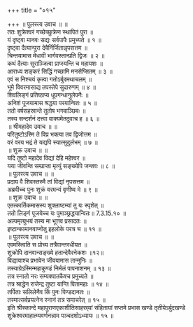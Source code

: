 +++
title = "०१५"

+++
॥ पुलस्त्य उवाच ॥ ॥  
ततः शुक्रेश्वरं गच्छेच्छुक्रेण स्थापितं पुरा ॥  
यं दृष्ट्वा मानवः सद्यः सर्वपापैः प्रमुच्यते ॥ १ ॥  
दृष्ट्वा दैत्यान्पुरा देवैर्निर्जितान्नृपसत्तम ॥  
चिन्तयामास मेधावी भार्गवस्तान्प्रति द्विजः ॥ २ ॥  
कथं दैत्याः सुराञ्जित्वा प्राप्स्यन्ति च महायशः ॥  
आराध्य शङ्करं सिद्धिं गच्छामि मनसेप्सितम् ॥ ३ ॥  
एवं स निश्चयं कृत्वा गतोऽर्बुदमथाचलम् ॥  
भूमे विवरमासाद्य तपस्तेपे सुदारुणम् ॥ ४ ॥  
शिवलिङ्गं प्रतिष्ठाप्य धूपगन्धानुलेपनैः ॥  
अनिशं पूजयामास श्रद्धया परयान्वितः ॥ ५ ॥  
ततो वर्षसहस्रान्ते तुतोष भगवाञ्छिवः ॥  
तस्य सन्दर्शनं दत्त्वा वाक्यमेतदुवाच ह ॥ ६ ॥  
॥ श्रीमहादेव उवाच ॥ ॥  
परितुष्टोऽस्मि ते विप्र भक्त्या तव द्विजोत्तम ॥  
वरं वरय भद्रं ते यद्यपि स्यात्सुदुर्लभम् ॥ ७ ॥  
॥ शुक्र उवाच ॥ ॥  
यदि तुष्टो महादेव विद्यां देहि महेश्वर ॥  
यया जीवन्ति सम्प्राप्ता मृत्युं सङ्ख्येपि जन्तवः ॥ ८ ॥  
॥ पुलस्त्य उवाच ॥ ॥  
प्रदाय वै शिवस्तस्मै तां विद्यां नृपसत्तम ॥  
अब्रवीच्च पुनः शुक्रं वरमन्यं वृणीष्व मे ॥ ९ ॥  
॥ शुक्र उवाच ॥ ॥  
एतत्कार्तिकमासस्य शुक्लाष्टम्यां तु यः स्पृशेत् ॥  
ततो लिङ्गं पूजयेच्च यः पुमाञ्छ्रद्धयान्वितः॥ 7.3.15.१० ॥  
अल्पमृत्युभयं तस्य मा भूत्तव प्रसादतः ॥  
इष्टान्कामानवाप्नोतु इहलोके परत्र च ॥ ११ ॥  
॥ पुलस्त्य उवाच ॥ ॥  
एवमस्त्विति स प्रोच्य तत्रैवान्तरधीयत ॥  
शुक्रोपि दानवान्सङ्ख्ये हतान्देवैरनेकशः ॥१२॥  
विद्यायाश्च प्रभावेन जीवयामास तान्मुनिः ॥  
तस्याग्रेऽस्मिन्महाकुण्डं निर्मलं पापनाशनम् ॥ १३ ॥  
तत्र स्नातो नरः सम्यक्पातकैश्च प्रमुच्यते ॥  
तत्र श्राद्धेन राजेन्द्र तुष्टा यान्ति पितामहाः ॥ १४ ॥  
तर्पिताः सलिलेनैव किं पुनः पिण्डदानतः ॥  
तस्मात्सर्वप्रयत्नेन स्नानं तत्र समाचरेत् ॥ १५ ॥  
इति श्रीस्कान्दे महापुराणएकाशीतिसाहस्र्यां संहितायां सप्तमे प्रभास खण्डे तृतीयेऽर्बुदखण्डे शुक्रेश्वरमाहात्म्यवर्णनन्नाम पञ्चदशोऽध्यायः ॥ १५ ॥